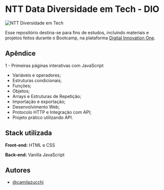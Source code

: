
# NTT Data Diversidade em Tech - DIO
![NTT Diversidade em Tech](https://uploaddeimagens.com.br/images/004/070/166/full/nttdataBootcamp.PNG?1666303445)

Esse repositório destina-se para fins de estudos, incluindo materiais e  projetos feitos durante o Bootcamp, na plataforma [Digital Innovation One](https://www.dio.me/).


## Apêndice

1 - Primeiras páginas interativas com JavaScript
- Variáveis e operadores;
- Estruturas condicionais;
- Funções;
- Objetos;
- Arrays e Estruturas de Repetição;
- Importação e exportação;
- Desenvolvimento Web;
- Protocolo HTTP e Integração com API;
- Projeto prático utilizando API.

## Stack utilizada

**Front-end:** HTML e CSS

**Back-end:** Vanilla JavaScript


## Autores

- [@camilazucchi](https://www.github.com/camilazucchi)

